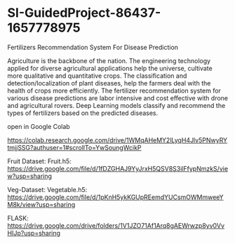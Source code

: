 # SI-GuidedProject-86437-1657778975
Fertilizers Recommendation System For Disease Prediction

Agriculture is the backbone of the nation. 
The engineering technology applied for diverse agricultural applications help the universe, cultivate more qualitative and quantitative crops.
The classification and detection/localization of plant diseases, help the farmers deal with the health of crops more efficiently. 
The fertilizer recommendation system for various disease predictions are labor intensive and cost effective with drone and agricultural rovers.
Deep Learning models classify and recommend the types of fertilizers based on the predicted diseases.

open in Google Colab

https://colab.research.google.com/drive/1WMqAHeMY2lLyqH4Jlv5PNwyRYtmjjSSG?authuser=1#scrollTo=YwSoungWcikP

Fruit Dataset:
Fruit.h5:
https://drive.google.com/file/d/1fDZGHAJ9YyJrxH5QSV8S3ilFfypNmzkS/view?usp=sharing

Veg-Dataset:
Vegetable.h5:
https://drive.google.com/file/d/1pKnH5ykKGUpREemdYUCsmOWMmweeYM8k/view?usp=sharing

FLASK:
https://drive.google.com/drive/folders/1V1JZO71Af1Arq8gAEWrwzp8yv0VvHIJp?usp=sharing

